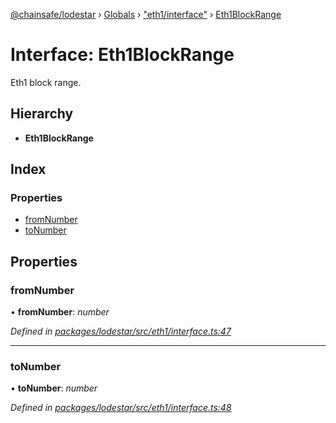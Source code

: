 [@chainsafe/lodestar](../README.md) › [Globals](../globals.md) › ["eth1/interface"](../modules/_eth1_interface_.md) › [Eth1BlockRange](_eth1_interface_.eth1blockrange.md)

# Interface: Eth1BlockRange

Eth1 block range.

## Hierarchy

* **Eth1BlockRange**

## Index

### Properties

* [fromNumber](_eth1_interface_.eth1blockrange.md#fromnumber)
* [toNumber](_eth1_interface_.eth1blockrange.md#tonumber)

## Properties

###  fromNumber

• **fromNumber**: *number*

*Defined in [packages/lodestar/src/eth1/interface.ts:47](https://github.com/ChainSafe/lodestar/blob/eb468c79c/packages/lodestar/src/eth1/interface.ts#L47)*

___

###  toNumber

• **toNumber**: *number*

*Defined in [packages/lodestar/src/eth1/interface.ts:48](https://github.com/ChainSafe/lodestar/blob/eb468c79c/packages/lodestar/src/eth1/interface.ts#L48)*
